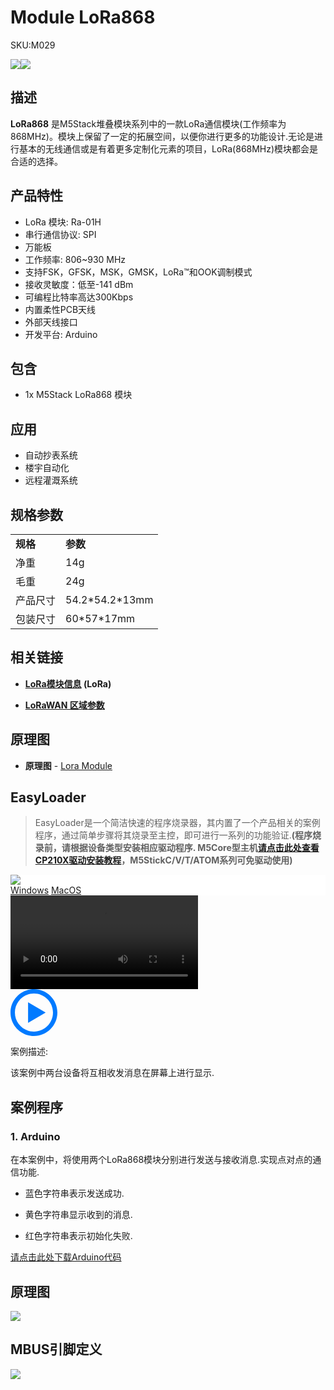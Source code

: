 # Module LoRa868

<el-tag effect="plain">SKU:M029</el-tag>

<div class="product_pic"><img src="assets/img/product_pics/module/module_lora868_01.webp"><img src="assets/img/product_pics/module/module_lora868_02.webp"></div>

## 描述

**LoRa868** 是M5Stack堆叠模块系列中的一款LoRa通信模块(工作频率为868MHz)。模块上保留了一定的拓展空间，以便你进行更多的功能设计.无论是进行基本的无线通信或是有着更多定制化元素的项目，LoRa(868MHz)模块都会是合适的选择。

## 产品特性

-  LoRa 模块: Ra-01H
-  串行通信协议: SPI
-  万能板
-  工作频率: 806~930 MHz
-  支持FSK，GFSK，MSK，GMSK，LoRa™和OOK调制模式
-  接收灵敏度：低至-141 dBm
-  可编程比特率高达300Kbps
-  内置柔性PCB天线
-  外部天线接口
-  开发平台: Arduino

## 包含

-  1x M5Stack LoRa868 模块

## 应用

-  自动抄表系统
-  楼宇自动化
-  远程灌溉系统

## 规格参数

<table>
   <tr style="font-weight:bold">
      <td>规格</td>
      <td>参数</td>
   </tr>
   <tr>
      <td>净重</td>
      <td>14g</td>
   </tr>
   <tr>
      <td>毛重</td>
      <td>24g</td>
   </tr>
   <tr>
      <td>产品尺寸</td>
      <td>54.2*54.2*13mm</td>
   </tr>
   <tr>
      <td>包装尺寸</td>
      <td>60*57*17mm</td>
   </tr>
 </table>

## 相关链接

- **[LoRa模块信息](https://m5stack.oss-cn-shenzhen.aliyuncs.com/resource/docs/datasheet/module/ra-01h_product_specification_cn_v1.0.pdf) (LoRa)**

- **[LoRaWAN 区域参数](https://m5stack.oss-cn-shenzhen.aliyuncs.com/resource/docs/datasheet/module/lorawantm_regional_parameters_v1.1rb_-_final.pdf)**

## 原理图

-  **原理图** - [Lora Module](https://m5stack.oss-cn-shenzhen.aliyuncs.com/resource/docs/schematic/Modules/module_lora_sch.pdf)

## EasyLoader

>EasyLoader是一个简洁快速的程序烧录器，其内置了一个产品相关的案例程序，通过简单步骤将其烧录至主控，即可进行一系列的功能验证.**(程序烧录前，请根据设备类型安装相应驱动程序. M5Core型主机[请点击此处查看CP210X驱动安装教程](zh_CN/arduino/arduino_development?id=安装串口驱动)，M5StickC/V/T/ATOM系列可免驱动使用)**

<div class="easyloader-box">
    <div style="background-color:white;">
        <div><img src="https://m5stack.oss-cn-shenzhen.aliyuncs.com/image/easyloader_intro.webp"></div>
        <div class="easyloader-btn">
            <a href="https://m5stack.oss-cn-shenzhen.aliyuncs.com/EasyLoader/Windows/MODULE/EasyLoader_LoRa868_MODULE.exe">Windows</a>
            <a href="https://m5stack.oss-cn-shenzhen.aliyuncs.com/EasyLoader/MacOS/MODULE/EasyLoader_LoRa868_MODULE.dmg">MacOS</a>
        </div>
    </div>
    <div>
        <video id="example_video" controls>
            <source src="https://m5stack.oss-cn-shenzhen.aliyuncs.com/video/Product_example_video/Module/LoRa868.mp4" type="video/mp4">
        </video>
        <div class="easyloader-mask">
        <a>
            <svg id="play-btn" t="1583228776634" class="icon" viewBox="0 0 1024 1024" version="1.1" xmlns="http://www.w3.org/2000/svg" p-id="4152" width="75" height="75"><path d="M512 0C229.216 0 0 229.216 0 512s229.216 512 512 512 512-229.216 512-512S794.784 0 512 0z m0 928C282.24 928 96 741.76 96 512S282.24 96 512 96s416 186.24 416 416-186.24 416-416 416zM384 288l384 224-384 224z" p-id="4153" fill="#007aff"></path></svg></a>
            <p>案例描述:</p>
            <p>该案例中两台设备将互相收发消息在屏幕上进行显示.</p>
        </div>
    </div>
</div>

## 案例程序

### 1. Arduino

在本案例中，将使用两个LoRa868模块分别进行发送与接收消息.实现点对点的通信功能.

* 蓝色字符串表示发送成功.

* 黄色字符串显示收到的消息.

* 红色字符串表示初始化失败.

[请点击此处下载Arduino代码](https://github.com/m5stack/M5Stack/tree/master/examples/Modules/LORA868_SX1276/LoRa868Duplex)

## 原理图

<img src="assets/img/product_pics/module/lora_sch.webp">

## MBUS引脚定义

<img src="assets\img\product_pics\module\module_bus.webp"/>

<script>

   var purchase_link = 'https://m5stack.com/collections/m5-module/products/lora-module-868mhz';

   anchor_search(purchase_link);
   scrollFunc();

</script>